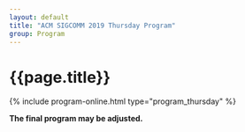 ```yaml
---
layout: default
title: "ACM SIGCOMM 2019 Thursday Program"
group: Program
---
```


# {{page.title}}

{% include program-online.html type="program_thursday" %}

<strong>The final program may be adjusted.</strong>
